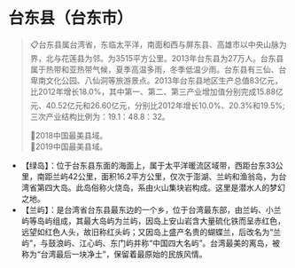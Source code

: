 # 台东县（台东市）
> 📋台东县属台湾省，东临太平洋，南面和西与屏东县、高雄市以中央山脉为界，北与花莲县为邻。为3515平方公里。2013年台东县为27万人。台东县属于热带和亚热带气候，夏季高温多雨，冬季低温少雨。台东县有三仙、台卑南文化公园、八仙洞等旅游景点。2013年台东县地区生产总值83亿元，比2012年增长18.0%，其中第一、第二、第三产业增加值分别完成15.88亿元、40.52亿元和26.60亿元，分别比2012年增长10.0%、20.3%和19.5%;三次产业结构比例为：19.1：48.8：32。  
>   
> 🏅2018中国最美县域。  
> 🏅2019中国最美县域。  
  
* 【绿岛】：位于台东县东面的海面上，属于太平洋暖流区域带，西距台东33公里，南距兰屿42公里，面积16.2平方公里，仅次于澎湖、兰屿和渔翁岛，为台湾省第四大岛。此岛俗称火烧岛，系由火山集块岩构成。这里是潜水人的梦幻之地。  
* 【兰屿】：是台湾省台东县最东边的一个乡，位于台湾最东部，由兰屿、小兰屿等岛屿组成，其最大岛屿为兰屿，因岛上安山岩含大量硫化铁而呈赤红色，远望如红色人头，故旧称红头屿；又因岛上盛产名贵的蝴蝶兰，后改名为“兰屿”，与鼓浪屿、江心屿、东门屿并称“中国四大名屿”。台湾最美的离岛，被称为“台湾最后一块净土”，保留着最原始的民族风情。